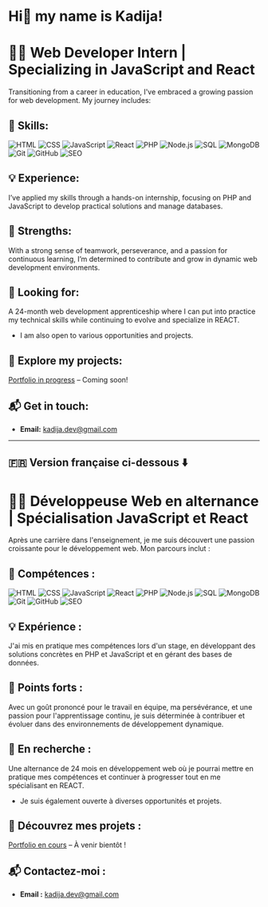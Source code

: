 # Hi👋  my name is Kadija!

# 👩‍💻 Web Developer Intern | Specializing in JavaScript and React

Transitioning from a career in education, I've embraced a growing passion for web development. My journey includes:

## 🔧 Skills:
![HTML](https://img.shields.io/badge/-HTML-000000?style=flat&logo=html5&logoColor=E34F26)
![CSS](https://img.shields.io/badge/-CSS-000000?style=flat&logo=css3&logoColor=1572B6)
![JavaScript](https://img.shields.io/badge/-JavaScript-000000?style=flat&logo=javascript&logoColor=F7DF1E)
![React](https://img.shields.io/badge/-React-000000?style=flat&logo=react&logoColor=61DAFB)
![PHP](https://img.shields.io/badge/-PHP-000000?style=flat&logo=php&logoColor=777BB4)
![Node.js](https://img.shields.io/badge/-Node.js-000000?style=flat&logo=node.js&logoColor=8CC84B)
![SQL](https://img.shields.io/badge/-SQL-000000?style=flat&logo=mysql&logoColor=4479A1)
![MongoDB](https://img.shields.io/badge/-MongoDB-000000?style=flat&logo=mongodb&logoColor=47A248)
![Git](https://img.shields.io/badge/-Git-000000?style=flat&logo=git&logoColor=F05032)
![GitHub](https://img.shields.io/badge/-GitHub-000000?style=flat&logo=github&logoColor=white)
![SEO](https://img.shields.io/badge/-SEO-000000?style=flat&logo=google&logoColor=4285F4) 

## 💡 Experience:
I’ve applied my skills through a hands-on internship, focusing on PHP and JavaScript to develop practical solutions and manage databases.

## 🌟 Strengths:
With a strong sense of teamwork, perseverance, and a passion for continuous learning, I’m determined to contribute and grow in dynamic web development environments.

## 🎯 Looking for:
A 24-month web development apprenticeship where I can put into practice my technical skills while continuing to evolve and specialize in REACT. 
* I am also open to various opportunities and projects.

## 🔗 Explore my projects:
[Portfolio in progress](#) – Coming soon!

## 📬 Get in touch:
- **Email:** kadija.dev@gmail.com  

---

## 🇫🇷 Version française ci-dessous ⬇️

# 👩‍💻 Développeuse Web en alternance | Spécialisation JavaScript et React 

Après une carrière dans l'enseignement, je me suis découvert une passion croissante pour le développement web. Mon parcours inclut :

## 🔧 Compétences :
![HTML](https://img.shields.io/badge/-HTML-000000?style=flat&logo=html5&logoColor=E34F26)
![CSS](https://img.shields.io/badge/-CSS-000000?style=flat&logo=css3&logoColor=1572B6)
![JavaScript](https://img.shields.io/badge/-JavaScript-000000?style=flat&logo=javascript&logoColor=F7DF1E)
![React](https://img.shields.io/badge/-React-000000?style=flat&logo=react&logoColor=61DAFB)
![PHP](https://img.shields.io/badge/-PHP-000000?style=flat&logo=php&logoColor=777BB4)
![Node.js](https://img.shields.io/badge/-Node.js-000000?style=flat&logo=node.js&logoColor=8CC84B)
![SQL](https://img.shields.io/badge/-SQL-000000?style=flat&logo=mysql&logoColor=4479A1)
![MongoDB](https://img.shields.io/badge/-MongoDB-000000?style=flat&logo=mongodb&logoColor=47A248)
![Git](https://img.shields.io/badge/-Git-000000?style=flat&logo=git&logoColor=F05032)
![GitHub](https://img.shields.io/badge/-GitHub-000000?style=flat&logo=github&logoColor=white)
![SEO](https://img.shields.io/badge/-SEO-000000?style=flat&logo=google&logoColor=4285F4)

## 💡 Expérience :
J'ai mis en pratique mes compétences lors d'un stage, en développant des solutions concrètes en PHP et JavaScript et en gérant des bases de données.

## 🌟 Points forts :
Avec un goût prononcé pour le travail en équipe, ma persévérance, et une passion pour l'apprentissage continu, je suis déterminée à contribuer et évoluer dans des environnements de développement dynamique.

## 🎯 En recherche :
Une alternance de 24 mois en développement web où je pourrai mettre en pratique mes compétences et continuer à progresser tout en me spécialisant en REACT. 
* Je suis également ouverte à diverses opportunités et projets.

## 🔗 Découvrez mes projets :
[Portfolio en cours](#) – À venir bientôt !

## 📬 Contactez-moi :
- **Email :** kadija.dev@gmail.com  